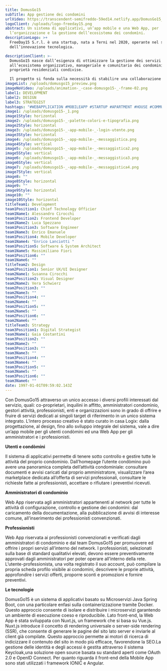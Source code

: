 ```yaml
---
title: DomusGo15
subTitle: App gestione dei condomini
urlVideo: https://transcendent-semifreddo-59ed14.netlify.app/DomusGo15_Case Animation.mp4
logoClient: /uploads/logo-freeday15.png
abstract: Un sistema di applicativi, un’app mobile e una Web App, per
  l’organizzazione e la gestione dell’ecosistema dei condomìni.
descriptionLogo: >+
  FreeDay15 S.r.l. è una startup, nata a Terni nel 2020, operante nel settore
  dell’innovazione tecnologica.

descriptionClient: >-
  DomusGo15 nasce dall’esigenza di ottimizzare la gestione dei servizi relativi
  all’ecosistema organizzativo, manageriale e comunitario dei condomini e delle
  proprietà residenziali condivise. 

  Il progetto si fonda sulla necessità di stabilire una collaborazione e una condivisione delle informazioni, in modo facile e veloce, tra chi abita il condominio, chi lo amministra e gli stakeholder collegati.
imageList: /uploads/domusgo15_preview.png
imageNoVideo: /uploads/animation-_-case-domusgo15-_-frame-02.png
label1: DEVELOPMENT
label2: DESIGN
label3: STRATEGIST
hashtags: "#WEBAPPLICATION #MOBILEAPP #STARTUP #APARTMENT #HOUSE #COMMUNITY"
image1: /uploads/domusgo15-_1.png
image1Style: horizontal
image2: /uploads/domusgo15-_-palette-colori-e-tipografia.png
image2Style: horizontal
image3: /uploads/domusgo15-_-app-mobile-_-login-utente.png
image3Style: horizontal
image4: /uploads/domusgo15-_-app-mobile-_-messaggistica.png
image4Style: vertical
image5: /uploads/domusgo15-_-app-mobile-_-messaggistica2.png
image5Style: vertical
image6: /uploads/domusgo15-_-app-mobile-_-messaggistica3.png
image6Style: vertical
image7: /uploads/domusgo15-_-app-mobile-_-messaggistica4.png
image7Style: vertical
image8: ""
image8Style: horizontal
image9: ""
image9Style: horizontal
image10: ""
image10Style: horizontal
titleTeam1: Development
team1Position1: Chief Technology Officier
team1Name1: Alessandro Cirocchi
team1Position2: Frontend Developer
team1Name2: Luca Spezzano
team1Position3: Software Engineer
team1Name3: Enrico Emanuele
team1Position4: Mobile Developer
team1Name4: "Enrico Lanciotti "
team1Position5: Software & System Architect
team1Name5: Massimiliano Fiori
team1Position6: ""
team1Name6: ""
titleTeam2: Design
team2Position1: Senior UX/UI Designer
team2Name1: Susanna Cirocchi
team2Position2: Visual Designer
team2Name2: Vera Schwierz
team2Position3: ""
team2Name3: ""
team2Position4: ""
team2Name4: ""
team2Position5: ""
team2Name5: ""
team2Position6: ""
team2Name6: ""
titleTeam3: Strategy
team3Position1: Digital Strategist
team3Name1: Gaia Costantini
team3Position2: ""
team3Name2: ""
team3Position3: ""
team3Name3: ""
team3Position4: ""
team3Name4: ""
team3Position5: ""
team3Name5: ""
team3Position6: ""
team3Name6: ""
date: 1997-01-01T09:59:02.143Z
---
```

Con DomusGo15 attraverso un unico accesso i diversi profili interessati dal servizio, quali: co-proprietari, inquilini in affitto, amministratori condomìnio, gestori attività, professionisti, enti e organizzazioni sono in grado di offrire e fruire di servizi dedicati ai singoli target di riferimento in un unico sistema integrato.
L’intero processo creativo è stato curato in casa Logix: dalla progettazione, al design, fino allo sviluppo integrale del sistema, vale a dire un’app mobile per gli utenti condòmini ed una Web App per gli amministratori e i professionisti.

**Utenti e condòmini**

Il sistema di applicativi permette di tenere sotto controllo e gestire tutte le attività del proprio condominio. Dall’homepage l’utente condòmino può avere una panoramica completa dell’attività condominiale: consultare documenti e avvisi caricati dal proprio amministratore, visualizzare l’area marketplace dedicata all’offerta di servizi professionali, consultare le richieste fatte ai professionisti, accettare o rifiutare i preventivi ricevuti.

**Amministratori di condominio**

Web App riservata agli amministratori appartenenti al network per tutte le attività di configurazione, controllo e gestione dei condomìni: dal caricamento della documentazione, alla pubblicazione di avvisi di interesse comune, all’inserimento dei professionisti convenzionati.

**Professionisti**

Web App riservata ai professionisti convenzionati e verificati dagli amministratori di condominio e dal team DomusGo15 per promuovere ed offrire i propri servizi all’interno del network. I professionisti, selezionati sulla base di standard qualitativi elevati, devono essere preventivamente approvati dagli amministratori per poter operare all’interno della rete. L’utente-professionista, una volta registrato il suo account, può compilare la propria scheda profilo visibile ai condomìni, descrivere le proprie attività, approfondire i servizi offerti, proporre sconti e promozioni e fornire preventivi.

**Le tecnologie**

DomusGo15 è un sistema di applicativi basato su Microservizi Java Spring Boot, con una particolare enfasi sulla containerizzazione tramite Docker. Questo approccio consente di isolare e distribuire i microservizi garantendo un ambiente di esecuzione coeso e riproducibile. Lato front-end, la Web App è stata sviluppata con Nuxt.js, un framework che si basa su Vue.js. Nuxt.js introduce il concetto di rendering universale o server-side rendering (SSR), che consente di generare le pagine del sito lato server e inviarle al client già compilate. Questo approccio permette ai motori di ricerca di indicizzare il contenuto del sito in modo più efficace, favorendone la SEO.La gestione delle identità e degli accessi è gestita attraverso il sistema Keycloak,una soluzione open source basata su standard aperti come OAuth 2.0 e OpenID Connect. Per quanto riguarda il front-end della Mobile App sono stati utilizzati i framework IONIC e Angular.